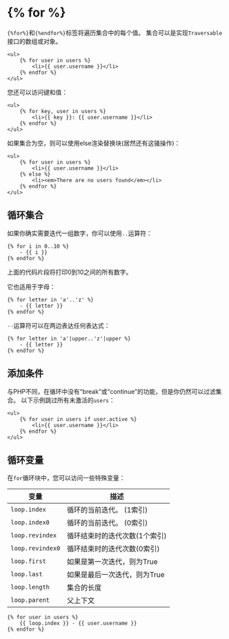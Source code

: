 # {% for %}

`{%for%}`和`{%endfor%}`标签将遍历集合中的每个值。 集合可以是实现`Traversable`接口的数组或对象。

    <ul>
        {% for user in users %}
            <li>{{ user.username }}</li>
        {% endfor %}
    </ul>

您还可以访问键和值：

    <ul>
        {% for key, user in users %}
            <li>{{ key }}: {{ user.username }}</li>
        {% endfor %}
    </ul>

如果集合为空，则可以使用else渲染替换块(居然还有这骚操作)：

    <ul>
        {% for user in users %}
            <li>{{ user.username }}</li>
        {% else %}
            <li><em>There are no users found</em></li>
        {% endfor %}
    </ul>

## 循环集合

如果你确实需要迭代一组数字，你可以使用`..`运算符：

    {% for i in 0..10 %}
        - {{ i }}
    {% endfor %}

上面的代码片段将打印0到10之间的所有数字。

它也适用于字母：

    {% for letter in 'a'..'z' %}
        - {{ letter }}
    {% endfor %}

`··`运算符可以在两边表达任何表达式：

    {% for letter in 'a'|upper..'z'|upper %}
        - {{ letter }}
    {% endfor %}

## 添加条件

与PHP不同，在循环中没有“break”或“continue”的功能，但是你仍然可以过滤集合。 以下示例跳过所有未激活的`users`：

    <ul>
        {% for user in users if user.active %}
            <li>{{ user.username }}</li>
        {% endfor %}
    </ul>

## 循环变量

在`for`循环块中，您可以访问一些特殊变量：

变量 | 描述
------------- | -------------
`loop.index` | 循环的当前迭代。 (1索引)
`loop.index0` | 循环的当前迭代。 (0索引)
`loop.revindex` |  循环结束时的迭代次数(1个索引)
`loop.revindex0` | 循环结束时的迭代次数(0索引)
`loop.first` | 如果是第一次迭代，则为True
`loop.last` |  如果是最后一次迭代，则为True
`loop.length` | 集合的长度
`loop.parent` | 父上下文

    {% for user in users %}
        {{ loop.index }} - {{ user.username }}
    {% endfor %}
